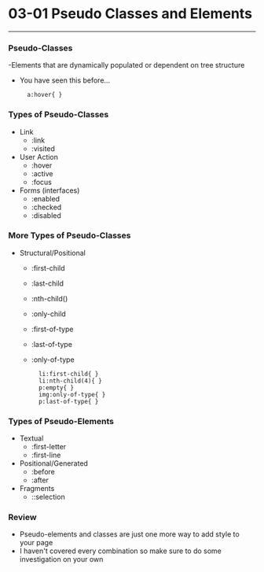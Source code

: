 #  03-01 Pseudo Classes and Elements

---

### Pseudo-Classes
-Elements that are dynamically populated or dependent on tree structure
- You have seen this before...

		a:hover{ }

### Types of Pseudo-Classes
- Link
	- :link
	- :visited
- User Action
	- :hover
	- :active
	- :focus
- Forms (interfaces)
	- :enabled
	- :checked
	- :disabled

### More Types of Pseudo-Classes
- Structural/Positional
	- :first-child
	- :last-child
	- :nth-child()
	- :only-child
	- :first-of-type
	- :last-of-type
	- :only-of-type

			li:first-child{ }
			li:nth-child(4){ }
			p:empty{ }
			img:only-of-type{ }
			p:last-of-type{ }

### Types of Pseudo-Elements
- Textual
	- :first-letter
	- :first-line
- Positional/Generated
	- :before
	- :after
- Fragments
	- ::selection

### Review
- Pseudo-elements and classes are just one more way to add style to your page
- I haven't covered every combination so make sure to do some investigation on your own